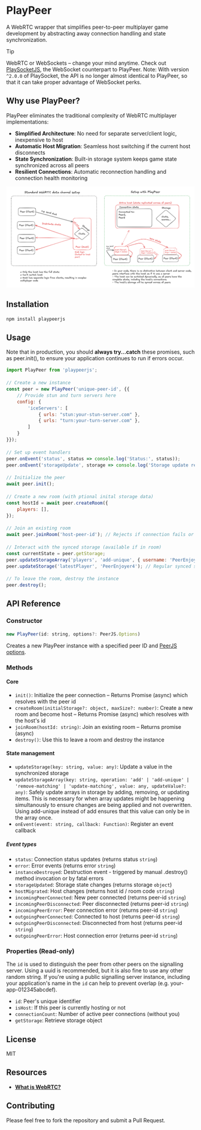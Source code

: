 # PlayPeer

A WebRTC wrapper that simplifies peer-to-peer multiplayer game development by abstracting away connection handling and state synchronization.

> [!TIP]
> WebRTC or WebSockets – change your mind anytime.
> Check out [PlaySocketJS](https://github.com/therealPaulPlay/PlaySocketJS), the WebSocket counterpart to PlayPeer.
> Note: With version `^2.0.0` of PlaySocket, the API is no longer almost identical to PlayPeer,
> so that it can take proper advantage of WebSocket perks.

## Why use PlayPeer?

PlayPeer eliminates the traditional complexity of WebRTC multiplayer implementations:

- **Simplified Architecture**: No need for separate server/client logic, inexpensive to host
- **Automatic Host Migration**: Seamless host switching if the current host disconnects
- **State Synchronization**: Built-in storage system keeps game state synchronized across all peers
- **Resilient Connections**: Automatic reconnection handling and connection health monitoring

![Diagram explaining the difference](/resources/explanation.png)

## Installation

```bash
npm install playpeerjs
```

## Usage

Note that in production, you should **always try...catch** these promises, such as peer.init(), to ensure your application continues to run if errors occur.

```javascript
import PlayPeer from 'playpeerjs';

// Create a new instance
const peer = new PlayPeer('unique-peer-id', {{
    // Provide stun and turn servers here
    config: {
        'iceServers': [
            { urls: "stun:your-stun-server.com" },
            { urls: "turn:your-turn-server.com" },
        ]
    }
}});

// Set up event handlers
peer.onEvent('status', status => console.log('Status:', status));
peer.onEvent('storageUpdate', storage => console.log('Storage update received:', storage));

// Initialize the peer
await peer.init();

// Create a new room (with ptional inital storage data)
const hostId = await peer.createRoom({
    players: [],
});

// Join an existing room
await peer.joinRoom('host-peer-id'); // Rejects if connection fails or times out

// Interact with the synced storage (available if in room)
const currentState = peer.getStorage;
peer.updateStorageArray('players', 'add-unique', { username: 'PeerEnjoyer4', level: 2 }); // Special method to enable safe, simultaneous storage updates for arrays
peer.updateStorage('latestPlayer', 'PeerEnjoyer4'); // Regular synced storage update

// To leave the room, destroy the instance
peer.destroy();
```

## API Reference

### Constructor

```javascript
new PlayPeer(id: string, options?: PeerJS.Options)
```

Creates a new PlayPeer instance with a specified peer ID and [PeerJS options](https://peerjs.com/docs/#peer-options).

### Methods

#### Core

- `init()`: Initialize the peer connection – Returns Promise (async) which resolves with the peer id
- `createRoom(initialStorage?: object, maxSize?: number)`: Create a new room and become host – Returns Promise (async) which resolves with the host's id
- `joinRoom(hostId: string)`: Join an existing room – Returns promise (async)
- `destroy()`: Use this to leave a room and destroy the instance

#### State management

- `updateStorage(key: string, value: any)`: Update a value in the synchronized storage
- `updateStorageArray(key: string, operation: 'add' | 'add-unique' | 'remove-matching' | 'update-matching', value: any, updateValue?: any)`: Safely update arrays in storage by adding, removing, or updating items. This is necessary for when array updates might be happening simultanously to ensure changes are being applied and not overwritten. Using add-unique instead of add ensures that this value can only be in the array once.
- `onEvent(event: string, callback: Function)`: Register an event callback

##### Event types

- `status`: Connection status updates (returns status `string`)
- `error`: Error events (returns error `string`)
- `instanceDestroyed`: Destruction event - triggered by manual .destroy() method invocation or by fatal errors
- `storageUpdated`: Storage state changes (returns storage `object`)
- `hostMigrated`: Host changes (returns host id / room code `string`)
- `incomingPeerConnected`: New peer connected (returns peer-id `string`)
- `incomingPeerDisconnected`: Peer disconnected (returns peer-id `string`)
- `incomingPeerError`: Peer connection error (returns peer-id `string`)
- `outgoingPeerConnected`: Connected to host (returns peer-id `string`)
- `outgoingPeerDisconnected`: Disconnected from host (returns peer-id `string`)
- `outgoingPeerError`: Host connection error (returns peer-id `string`)

### Properties (Read-only)

The `id` is used to distinguish the peer from other peers on the signalling server. 
Using a uuid is recommended, but it is also fine to use any other random string. If you're using a public signalling server instance, including
your application's name in the `id` can help to prevent overlap (e.g. your-app-012345abcdef). 

- `id`: Peer's unique identifier
- `isHost`: If this peer is currently hosting or not
- `connectionCount`: Number of active peer connections (without you)
- `getStorage`: Retrieve storage object

## License

MIT

## Resources
- [**What is WebRTC?**](https://developer.mozilla.org/en-US/docs/Web/API/WebRTC_API)

## Contributing

Please feel free to fork the repository and submit a Pull Request.